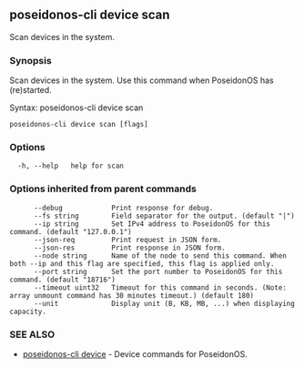 ## poseidonos-cli device scan

Scan devices in the system.

### Synopsis


Scan devices in the system. Use this command when PoseidonOS has 
(re)started.

Syntax:
	poseidonos-cli device scan
          

```
poseidonos-cli device scan [flags]
```

### Options

```
  -h, --help   help for scan
```

### Options inherited from parent commands

```
      --debug            Print response for debug.
      --fs string        Field separator for the output. (default "|")
      --ip string        Set IPv4 address to PoseidonOS for this command. (default "127.0.0.1")
      --json-req         Print request in JSON form.
      --json-res         Print response in JSON form.
      --node string      Name of the node to send this command. When both --ip and this flag are specified, this flag is applied only.
      --port string      Set the port number to PoseidonOS for this command. (default "18716")
      --timeout uint32   Timeout for this command in seconds. (Note: array unmount command has 30 minutes timeout.) (default 180)
      --unit             Display unit (B, KB, MB, ...) when displaying capacity.
```

### SEE ALSO

* [poseidonos-cli device](poseidonos-cli_device.md)	 - Device commands for PoseidonOS.

